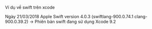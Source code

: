 Ví dụ về swift trên xcode

Ngày 21/03/2018
Apple Swift version 4.0.3 (swiftlang-900.0.74.1 clang-900.0.39.2) -> Phiên bản swift đang sử dụng
Xcode 9.2
